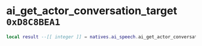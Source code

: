 # ai_get_actor_conversation_target `0xD8C8BEA1`

```lua
local result --[[ integer ]] = natives.ai_speech.ai_get_actor_conversation_target(_unk0 --[[ integer ]])
```